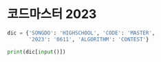 # 코드마스터 2023

```python
dic = {'SONGDO': 'HIGHSCHOOL', 'CODE': 'MASTER',
       '2023': '0611', 'ALGORITHM': 'CONTEST'}

print(dic[input()])
```
